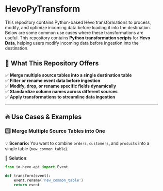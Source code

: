 # HevoPyTransform
This repository contains Python-based Hevo transformations to process, modify, and optimize incoming data before loading it into the destination. Below are some common use cases where these transformations are useful.
This repository contains **Python transformation scripts** for **Hevo Data**, helping users modify incoming data before ingestion into the destination.  

## 📌 **What This Repository Offers**  
✅ **Merge multiple source tables into a single destination table**  
✅ **Filter or rename event data before ingestion**  
✅ **Modify, drop, or rename specific fields dynamically**  
✅ **Standardize column names across different sources**  
✅ **Apply transformations to streamline data ingestion**  

---

## 🔥 **Use Cases & Examples**  

### 1️⃣ **Merge Multiple Source Tables into One**  
💡 **Scenario:** You want to combine `orders`, `customers`, and `products` into a single table (`new_common_table`).  

🔹 **Solution:**  
```python
from io.hevo.api import Event

def transform(event):
    event.rename('new_common_table')
    return event
